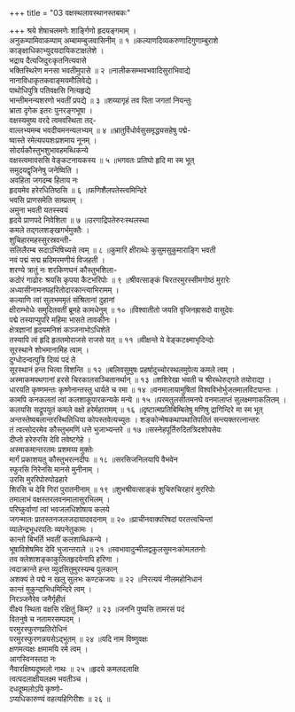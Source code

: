 +++
title = "03 वक्षस्थलावस्थानस्तबकः"

+++
श्रये शेषाचलमणेः शार्ङ्गिणो हृदयङ्गमाम् ।  
अनुकम्पामिवाकम्पाम् अम्बामम्बुजवासिनीम् ॥ १ ॥कल्याणदिव्यकरुणादिगुणाम्बुराशे  
काङ्क्षाधिकाभ्युदयदायिकटाक्षलेशे ।  
भद्राय दैत्यजिदुरःकृतनित्यवासे  
भक्तिस्थिरेण मनसा भवतीमुपासे ॥ २ ॥नालीकसम्भवभवादिसुराभिवाद्ये  
नानाविधाकृतकवाङ्मयमौलिवेद्ये ।  
पाथोधिपुत्रि पतिवक्षसि नित्यहृद्ये  
भान्तीमनन्यशरणो भवतीं प्रपद्ये ॥ ३ ॥शय्यागृहं तव पिता जगतां नियन्तुः  
भ्राता दृगेक इतरः पुनरङ्गभूषा ।  
वक्षस्यमुष्य वरदे त्वमवस्थिता तद्-  
वाल्लभ्यमम्ब भवदीयमनन्यलभ्यम् ॥ ४ ॥भ्रातुर्विधोर्वसुसमृद्ध्यसहेषु पद्मे-  
ष्वास्ते रमेत्यपयशःप्रशमाय नूनम् ।  
सोदर्यकौस्तुभशुभावहमब्धिकन्ये  
वक्षस्त्वमावससि वेङ्कटनायकस्य ॥ ५ ॥भगवतः प्रतिघो हृदि मा स्म भूत्  
समुदयद्वृजिनेषु जनेष्विति ।  
अवहिता जगदम्ब हिताय नः  
हृदयमेव हरेरधितिष्ठसि ॥ ६ ॥फणिशैलपतेस्त्वमिन्दिरे  
भवसि प्राणसमेति साम्प्रतम् ।  
अमुना भवती यतस्स्वयं  
हृदये प्राणपदे निवेशिता ॥ ७ ॥उरगाद्रिपतेरुरःस्थलस्था  
कमले तद्गलशङ्खगर्भमुक्तैः ।  
शुचिहारमहस्सुरस्रवन्ती-  
सलिलैरम्ब सदाऽभिषिच्यसे त्वम् ॥ ८ ॥कुमारि क्षीराब्धेः कुसुमसुकुमाराङ्गि भवती  
नवं पद्मं सद्म म्रदिमरमणीयं विजहती ।  
शरण्ये त्रातुं नः शरकिणघनं कौस्तुभशिला-  
कठोरं गाढोरः श्रयसि कृपया कैटभरिपोः ॥ ९ ॥श्रीवत्साङ्कं चिरतरमुरस्सीमगोष्ठं मुरारेः  
अध्यासीनामनघहरितोदारकान्त्याभिरामम् ।  
कल्याणि त्वां सुलभममृतं संश्रितानां दुहानां  
क्षीराम्भोधेः समुदितवतीं ब्रूमहे कामधेनुम् ॥ १० ॥विश्वातीतो जयति वृजिनह्रासदो वासुदेवः  
पद्मे तस्याप्युपरि महिमा भासते तावकीनः ।  
क्षेत्रज्ञानां हृदयमनिशं कञ्जनाभोऽधिशेते  
तस्यापि त्वं हृदि हृततमोराजसे राजसे यत् ॥ ११ ॥वीक्षन्ते ये वेङ्कटक्ष्माभृदिन्दोः  
सूरस्थाने शोभमानामिह त्वाम् ।  
दुग्धोदन्वत्पुत्रि दिव्यं पदं ते  
सूरस्थानं हन्त भित्वा विशन्ति ॥ १२ ॥बलिवसुमुषः प्रहर्षादुच्चोरस्थलमुपेत्य कमले त्वम् ।  
अस्माकमपथगानां हरसे चिरकालसञ्चितानर्थान् ॥ १३ ॥शशिरेखा भवती च श्रीरब्धेरुद्गते तयोराद्या ।  
धारयति कृष्णमन्तः कृष्णेनान्तस्तु धार्यते च रमा ॥ १४ ॥वनमालायामुषितां विश्वविभोर्भुजतमालविटपान्तः ।  
कामपि कनकलतां त्वां कलशाकूपारकन्यके मन्ये ॥ १५ ॥परमतुलसीतमनघे वनमालाप्तं सुलक्ष्मणाकलितम् ।  
कलयसि सद्रूपयुतं कमले वक्षो हरेर्महारामम् ॥ १६ ॥दृष्टात्मप्रतिबिम्बितेषु मणिषु द्रागिन्दिरे मा स्म भूत्  
अन्तस्तेष्वबलान्तरस्थितिधिया कोपस्तवेत्यच्युतः । शङ्कोन्मेषकथापथातिपतितं सन्त्यक्तरत्नान्तरः  
तं त्वत्सोदरमेव कौस्तुभमणिं धत्ते भुजाभ्यन्तरे ॥ १७ ॥सस्नेहपूर्तिरुदितत्रिदशोपसेवः  
दीप्तो हरेरुरसि देवि तवेष्टगेहे ।  
अस्माकमान्तरतमः प्रशमय्य मुक्तेः  
मार्गं प्रकाशयतु कौस्तुभरत्नदीपः ॥ १८ ॥सरसिजनिलयापि वैभवेन  
स्फुरसि निरेनसि मानसे मुनीनाम् ।  
उरसि मुररिपोरुपोढहारे  
शिरसि च देवि गिरां पुरातनीनाम् ॥ १९ ॥शुभश्रीवत्साङ्कं शुचिरुचिरहारं मुररिपोः  
तमालाभं वक्षस्तरलवनमालासुरभिलम् ।  
परिष्कुर्वाणां त्वां भवजलधिशोषाय कलये  
जगन्मातः प्रातस्तनजलजदायादवदनाम् ॥ २० ॥प्राचीनवाक्परिषदां परतत्त्वचिन्तां  
व्यालेन्द्रभूधरपतिः व्यपनेतुकामः ।  
कान्तो बिभर्ति भवतीं कलशाब्धिकन्ये ।  
भूषाविशेषमिव देवि भुजान्तराले ॥ २१ ॥स्वभावादुन्मीलद्वकुलसुमनःकोमलतनोः  
तव क्लेशाशङ्काकुलितहृदयेनापि हरिणा ।  
त्वदाक्रान्ते हन्त व्युदसितुमुरस्यम्ब पुलकान्  
अशक्यं ते पद्मे न खलु सुलभः कण्टकजयः ॥ २२ ॥निरत्ययं नीलमहोनिधानं  
कान्तं मुकुन्दाभिधमिन्दिरे त्वम् ।  
निरञ्जनैरेव जनैर्गृहीतं  
वीक्ष्य स्थिता वक्षसि रक्षितुं किम्? ॥ २३ ॥जननि पुष्यसि तामरसं पदं  
वितनुषे च नतामरसम्पदम् ।  
परमुरस्फुरणप्रतिरोधिनं  
परमुरस्फुरणन्नयसेऽद्भुतम् ॥ २४ ॥यदि नाम विष्णुवक्षः  
क्षणमत्यक्षः क्षमामयि रमे त्वम् ।  
आगस्विनस्तदा नः  
नैवारक्षिष्यदूष्मलो नाथः ॥ २५ ॥हृदये कमलदलाक्षि  
त्वत्पदलाक्षीयलक्ष्म भवतीञ्च ।  
दधदूष्मलोऽपि कृष्णो-  
ऽप्यधिकारुण्यं वहत्यहिगिरीशः ॥ २६ ॥